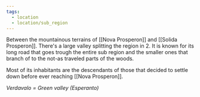 ```yaml
---
tags:
  - location
  - location/sub_region
---
```

Between the mountainous terrains of [[Nova Prosperon]] and [[Solida Prosperon]]. There's a large valley splitting the region in 2. It is known for its long road that goes trough the entire sub region and the smaller ones that branch of to the not-as traveled parts of the woods.

Most of its inhabitants are the descendants of those that decided to settle down before ever reaching [[Nova Prosperon]].

*Verdavalo = Green valley (Esperanto)*